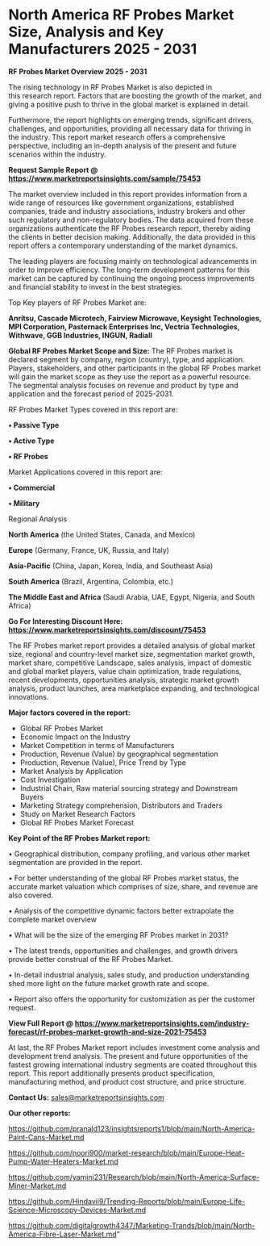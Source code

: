 # North America RF Probes Market Size, Analysis and Key Manufacturers 2025 - 2031

<Strong> RF Probes Market Overview 2025 - 2031</strong>

The rising technology in RF Probes Market is also depicted in this research report. Factors that are boosting the growth of the market, and giving a positive push to thrive in the global market is explained in detail.

Furthermore, the report highlights on emerging trends, significant drivers, challenges, and opportunities, providing all necessary data for thriving in the industry. This report market research offers a comprehensive perspective, including an in-depth analysis of the present and future scenarios within the industry.

<strong>Request Sample Report @ <a href=https://www.marketreportsinsights.com/sample/75453>https://www.marketreportsinsights.com/sample/75453</a></strong>

The market overview included in this report provides information from a wide range of resources like government organizations, established companies, trade and industry associations, industry brokers and other such regulatory and non-regulatory bodies. The data acquired from these organizations authenticate the RF Probes research report, thereby aiding the clients in better decision making. Additionally, the data provided in this report offers a contemporary understanding of the market dynamics.

The leading players are focusing mainly on technological advancements in order to improve efficiency. The long-term development patterns for this market can be captured by continuing the ongoing process improvements and financial stability to invest in the best strategies.

Top Key players of RF Probes Market are:

<strong>Anritsu, Cascade Microtech, Fairview Microwave, Keysight Technologies, MPI Corporation, Pasternack Enterprises Inc, Vectria Technologies, Withwave, GGB Industries, INGUN, Radiall</strong>

<strong><b>Global RF Probes Market Scope and Size:</b></strong>
The RF Probes market is declared segment by company, region (country), type, and application. Players, stakeholders, and other participants in the global RF Probes market will gain the market scope as they use the report as a powerful resource. The segmental analysis focuses on revenue and product by type and application and the forecast period of 2025-2031.

RF Probes Market Types covered in this report are:

<strong>• Passive Type

• Active Type

• RF Probes</strong>

Market Applications covered in this report are:

<strong>• Commercial

• Military</strong> 

Regional Analysis

<strong>North America</strong> (the United States, Canada, and Mexico)

<strong>Europe</strong> (Germany, France, UK, Russia, and Italy)

<strong>Asia-Pacific</strong> (China, Japan, Korea, India, and Southeast Asia)

<strong>South America</strong> (Brazil, Argentina, Colombia, etc.)

<strong>The Middle East and Africa</strong> (Saudi Arabia, UAE, Egypt, Nigeria, and South Africa)

<strong>Go For Interesting Discount Here: <a href=https://www.marketreportsinsights.com/discount/75453>https://www.marketreportsinsights.com/discount/75453</a></strong>

The RF Probes market report provides a detailed analysis of global market size, regional and country-level market size, segmentation market growth, market share, competitive Landscape, sales analysis, impact of domestic and global market players, value chain optimization, trade regulations, recent developments, opportunities analysis, strategic market growth analysis, product launches, area marketplace expanding, and technological innovations.

<strong><b>Major factors covered in the report:</b></strong>
<ul>
  <li>Global RF Probes Market </li>
  <li>Economic Impact on the Industry</li>
  <li>Market Competition in terms of Manufacturers</li>
  <li>Production, Revenue (Value) by geographical segmentation</li>
  <li>Production, Revenue (Value), Price Trend by Type</li>
  <li>Market Analysis by Application</li>
  <li>Cost Investigation</li>
  <li>Industrial Chain, Raw material sourcing strategy and Downstream Buyers</li>
  <li>Marketing Strategy comprehension, Distributors and Traders</li>
  <li>Study on Market Research Factors</li>
  <li>Global RF Probes Market Forecast</li>
</ul>

<strong><b>Key Point of the RF Probes Market report:</b></strong>

• Geographical distribution, company profiling, and various other market segmentation are provided in the report.

• For better understanding of the global RF Probes market status, the accurate market valuation which comprises of size, share, and revenue are also covered.

• Analysis of the competitive dynamic factors better extrapolate the complete market overview

• What will be the size of the emerging RF Probes market in 2031?

• The latest trends, opportunities and challenges, and growth drivers provide better construal of the RF Probes Market.

• In-detail industrial analysis, sales study, and production understanding shed more light on the future market growth rate and scope.

• Report also offers the opportunity for customization as per the customer request.

<strong><b>View Full Report @ <a href=https://www.marketreportsinsights.com/industry-forecast/rf-probes-market-growth-and-size-2021-75453>https://www.marketreportsinsights.com/industry-forecast/rf-probes-market-growth-and-size-2021-75453</a></b></strong>


At last, the RF Probes Market report includes investment come analysis and development trend analysis. The present and future opportunities of the fastest growing international industry segments are coated throughout this report. This report additionally presents product specification, manufacturing method, and product cost structure, and price structure.

<strong>Contact Us:</strong>
sales@marketreportsinsights.com

<strong>Our other reports:</strong>

<a href=https://github.com/pranald123/insightsreports1/blob/main/North-America-Paint-Cans-Market.md>https://github.com/pranald123/insightsreports1/blob/main/North-America-Paint-Cans-Market.md</a>

<a href=https://github.com/noori900/market-research/blob/main/Europe-Heat-Pump-Water-Heaters-Market.md>https://github.com/noori900/market-research/blob/main/Europe-Heat-Pump-Water-Heaters-Market.md</a>

<a href=https://github.com/yamini231/Research/blob/main/North-America-Surface-Miner-Market.md>https://github.com/yamini231/Research/blob/main/North-America-Surface-Miner-Market.md</a>

<a href=https://github.com/Hindavii9/Trending-Reports/blob/main/Europe-Life-Science-Microscopy-Devices-Market.md>https://github.com/Hindavii9/Trending-Reports/blob/main/Europe-Life-Science-Microscopy-Devices-Market.md</a>

<a href=https://github.com/digitalgrowth4347/Marketing-Trands/blob/main/North-America-Fibre-Laser-Market.md>https://github.com/digitalgrowth4347/Marketing-Trands/blob/main/North-America-Fibre-Laser-Market.md</a>"

